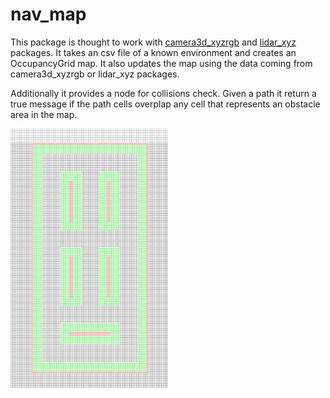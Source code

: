 # nav_map
This package is thought to work with [camera3d_xyzrgb](https://github.com/giacomotomasi/camera3d_xyzrgb.git) and [lidar_xyz](https://github.com/giacomotomasi/lidar_xyz.git) packages. It takes an csv file of a known environment and creates an OccupancyGrid map. It also updates the map using the data coming from camera3d_xyzrgb or lidar_xyz packages.

Additionally it provides a node for collisions check. Given a path it return a true message if the path cells overplap any cell that represents an obstacle area in the map.



<img src="https://github.com/giacomotomasi/nav_map/blob/main/img/map_excel.png" width="50%" height="50%">
